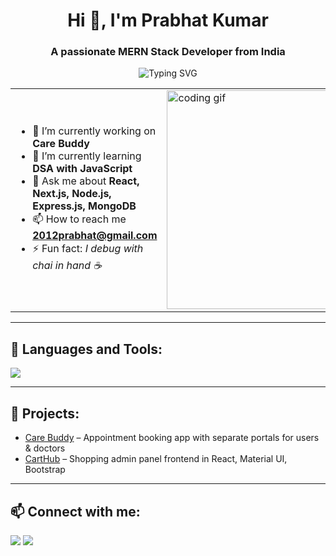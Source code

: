 <h1 align="center">Hi 👋, I'm Prabhat Kumar</h1>
<h3 align="center">A passionate MERN Stack Developer from India</h3>

<!-- Typing Animation -->
<p align="center">
  <img src="https://readme-typing-svg.herokuapp.com?font=Fira+Code&size=22&pause=1000&color=00C853&center=true&vCenter=true&width=500&lines=MERN+Stack+Developer;React+%7C+Next.js+Specialist;3%2B+Years+of+Experience;Building+Full-Stack+Apps" alt="Typing SVG" />
</p>

<!-- GIF + Intro -->
<table>
<tr>
<td>

- 🔭 I’m currently working on **Care Buddy**  
- 🌱 I’m currently learning **DSA with JavaScript**  
- 💬 Ask me about **React, Next.js, Node.js, Express.js, MongoDB**  
- 📫 How to reach me **2012prabhat@gmail.com**  
- ⚡ Fun fact: *I debug with chai in hand ☕*

</td>
<td>
  <img src="https://media.giphy.com/media/qgQUggAC3Pfv687qPC/giphy.gif" width="350" alt="coding gif" />
</td>
</tr>
</table>

---

## 🚀 Languages and Tools:
<p align="left"> 
  <img src="https://skillicons.dev/icons?i=react,nextjs,nodejs,express,mongodb,js,ts,html,css,bootstrap,tailwind,git,github,vscode" />
</p>

---

## 📌 Projects:
- [Care Buddy](https://github.com/2012prabhat/CareBuddy) – Appointment booking app with separate portals for users & doctors  
- [CartHub](https://github.com/2012prabhat/CartHub) – Shopping admin panel frontend in React, Material UI, Bootstrap  

---

## 📫 Connect with me:
<p align="left">
<a href="https://linkedin.com/in/2012prabhat" target="_blank"><img src="https://skillicons.dev/icons?i=linkedin" /></a>
<a href="https://github.com/2012prabhat" target="_blank"><img src="https://skillicons.dev/icons?i=github" /></a>
</p>
